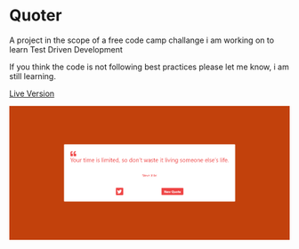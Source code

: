 # Quoter

A project in the scope of a free code camp challange i am working on to learn Test Driven Development

If you think the code is not following best practices please let me know, i am still learning.

[Live Version](https://msyavuz.github.io/Quoter/)

![screenshot](https://github.com/msyavuz/Quoter/blob/master/assets/Screenshot.webp?raw=true)
